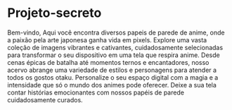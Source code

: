 # Projeto-secreto

Bem-vindo, Aqui você encontra diversos papeis de parede de anime, onde a paixão pela arte japonesa ganha vida em pixels. Explore uma vasta coleção de imagens vibrantes e cativantes, cuidadosamente selecionadas para transformar o seu dispositivo em uma tela que respira anime. Desde cenas épicas de batalha até momentos ternos e encantadores, nosso acervo abrange uma variedade de estilos e personagens para atender a todos os gostos otaku. Personalize o seu espaço digital com a magia e a intensidade que só o mundo dos animes pode oferecer. Deixe a sua tela contar histórias emocionantes com nossos papéis de parede cuidadosamente curados.
